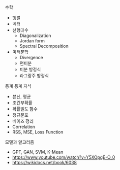 수학
* 행렬
* 벡터
* 선형대수
  * Diagonalization
  * Jordan form
  * Spectral Decomposition
* 미적분학
  * Divergence
  * 편미분
  * 미분 방정식
  * 라그랑주 방정식

통계 통계 지식
  * 븐신, 평균
  * 조건부확률
  * 확률밀도 함수
  * 정규분포
  * 베이즈 정리
  * Correlation
  * RSS, MSE, Loss Function

모델과 알고리즘
  * GPT, GAN, SVM, K-Mean
  * https://www.youtube.com/watch?v=Y5XOpgE-O_0
  * https://wikidocs.net/book/6038